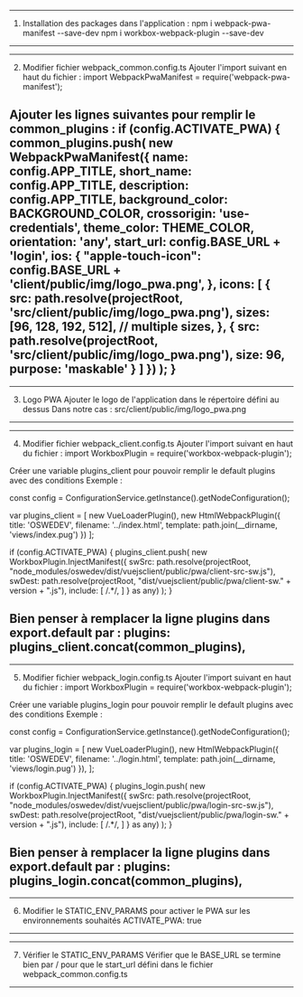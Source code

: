 <!-- INITIALISER PWA DANS APPLI -->
----------------------------------------------------------------------------------------------------------------------------------
1. Installation des packages dans l'application :
npm i webpack-pwa-manifest --save-dev
npm i workbox-webpack-plugin --save-dev
----------------------------------------------------------------------------------------------------------------------------------


----------------------------------------------------------------------------------------------------------------------------------
2. Modifier fichier webpack_common.config.ts
Ajouter l'import suivant en haut du fichier :
import WebpackPwaManifest = require('webpack-pwa-manifest');

Ajouter les lignes suivantes pour remplir le common_plugins :
if (config.ACTIVATE_PWA) {
    common_plugins.push(
        new WebpackPwaManifest({
            name: config.APP_TITLE,
            short_name: config.APP_TITLE,
            description: config.APP_TITLE,
            background_color: BACKGROUND_COLOR,
            crossorigin: 'use-credentials',
            theme_color: THEME_COLOR,
            orientation: 'any',
            start_url: config.BASE_URL + 'login',
            ios: {
                "apple-touch-icon": config.BASE_URL + 'client/public/img/logo_pwa.png',
            },
            icons: [
                {
                    src: path.resolve(projectRoot, 'src/client/public/img/logo_pwa.png'),
                    sizes: [96, 128, 192, 512], // multiple sizes,
                },
                {
                    src: path.resolve(projectRoot, 'src/client/public/img/logo_pwa.png'),
                    size: 96,
                    purpose: 'maskable'
                }
            ]
        })
    );
}
----------------------------------------------------------------------------------------------------------------------------------


----------------------------------------------------------------------------------------------------------------------------------
3. Logo PWA
Ajouter le logo de l'application dans le répertoire défini au dessus
Dans notre cas : src/client/public/img/logo_pwa.png
----------------------------------------------------------------------------------------------------------------------------------


----------------------------------------------------------------------------------------------------------------------------------
4. Modifier fichier webpack_client.config.ts
Ajouter l'import suivant en haut du fichier :
import WorkboxPlugin = require('workbox-webpack-plugin');

Créer une variable plugins_client pour pouvoir remplir le default plugins avec des conditions
Exemple :

const config = ConfigurationService.getInstance().getNodeConfiguration();

var plugins_client = [
    new VueLoaderPlugin(),
    new HtmlWebpackPlugin({
        title: 'OSWEDEV',
        filename: '../index.html',
        template: path.join(__dirname, 'views/index.pug')
    })
];

if (config.ACTIVATE_PWA) {
    plugins_client.push(
        new WorkboxPlugin.InjectManifest({
            swSrc: path.resolve(projectRoot, "node_modules/oswedev/dist/vuejsclient/public/pwa/client-src-sw.js"),
            swDest: path.resolve(projectRoot, "dist/vuejsclient/public/pwa/client-sw." + version + ".js"),
            include: [
                /.*/,
            ]
        } as any)
    );
}

Bien penser à remplacer la ligne plugins dans export.default par :
plugins: plugins_client.concat(common_plugins),
----------------------------------------------------------------------------------------------------------------------------------


----------------------------------------------------------------------------------------------------------------------------------
5. Modifier fichier webpack_login.config.ts
Ajouter l'import suivant en haut du fichier :
import WorkboxPlugin = require('workbox-webpack-plugin');

Créer une variable plugins_login pour pouvoir remplir le default plugins avec des conditions
Exemple :

const config = ConfigurationService.getInstance().getNodeConfiguration();

var plugins_login = [
    new VueLoaderPlugin(),
    new HtmlWebpackPlugin({
        title: 'OSWEDEV',
        filename: '../login.html',
        template: path.join(__dirname, 'views/login.pug')
    }),
];

if (config.ACTIVATE_PWA) {
    plugins_login.push(
        new WorkboxPlugin.InjectManifest({
            swSrc: path.resolve(projectRoot, "node_modules/oswedev/dist/vuejsclient/public/pwa/login-src-sw.js"),
            swDest: path.resolve(projectRoot, "dist/vuejsclient/public/pwa/login-sw." + version + ".js"),
            include: [
                /.*/,
            ]
        } as any)
    );
}

Bien penser à remplacer la ligne plugins dans export.default par :
plugins: plugins_login.concat(common_plugins),
----------------------------------------------------------------------------------------------------------------------------------


----------------------------------------------------------------------------------------------------------------------------------
6. Modifier le STATIC_ENV_PARAMS pour activer le PWA sur les environnements souhaités
ACTIVATE_PWA: true
----------------------------------------------------------------------------------------------------------------------------------


----------------------------------------------------------------------------------------------------------------------------------
7. Vérifier le STATIC_ENV_PARAMS
Vérifier que le BASE_URL se termine bien par / pour que le start_url défini dans le fichier webpack_common.config.ts
----------------------------------------------------------------------------------------------------------------------------------